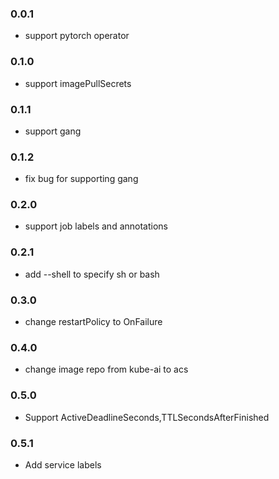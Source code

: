 ### 0.0.1

* support pytorch operator

### 0.1.0

* support imagePullSecrets

### 0.1.1 

* support gang
 
### 0.1.2

* fix bug for supporting gang

### 0.2.0

* support job labels and annotations

### 0.2.1

* add --shell to specify sh or bash

### 0.3.0

* change restartPolicy to OnFailure

### 0.4.0

* change image repo from kube-ai to acs

### 0.5.0

* Support ActiveDeadlineSeconds,TTLSecondsAfterFinished

### 0.5.1

* Add service labels
